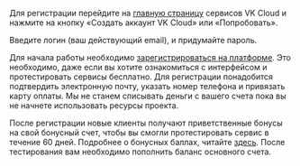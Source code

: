 Для регистрации перейдите на [главную страницу](https://mcs.mail.ru) сервисов VK Cloud и нажмите на кнопку «Создать аккаунт VK Cloud» или «Попробовать».

Введите логин (ваш действующий email), и придумайте пароль.

Для начала работы необходимо [зарегистрироваться на платформе](/additionals/start/get-started/registration). Это необходимо, даже если вы хотите ознакомиться с интерфейсом и протестировать сервисы бесплатно. Для регистрации понадобится подтвердить электронную почту, указать номер телефона и привязать карту оплаты. Мы не станем списывать деньги с вашего счета пока вы не начнете использовать ресурсы проекта.

После регистрации новые клиенты получают приветственные бонусы на свой бонусный счет, чтобы вы смогли протестировать сервис в течение 60 дней. Подробнее о бонусных баллах, читайте [здесь](/ru/additionals/billing/concepts/promotions). После тестирования вам необходимо пополнить баланс основного счета.
